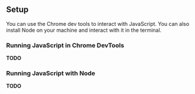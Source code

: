 ## Setup

You can use the Chrome dev tools to interact with JavaScript. You can also install Node on your machine and interact with it in the terminal.

### Running JavaScript in Chrome DevTools

**TODO**

### Running JavaScript with Node

**TODO**

